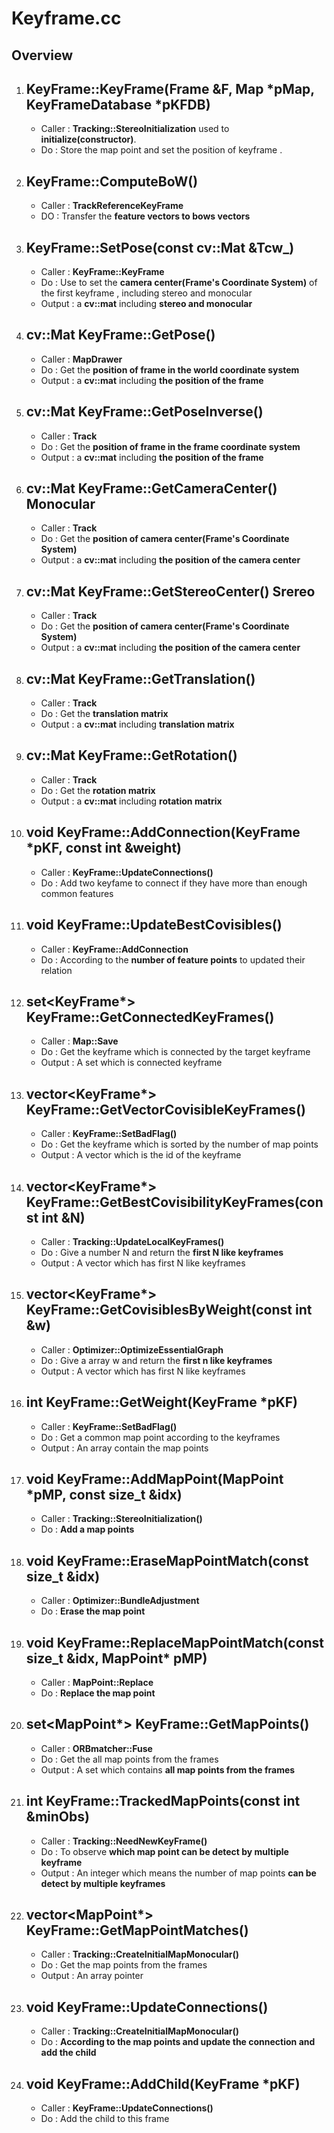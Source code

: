 # Keyframe.cc 

## Overview
1. ## KeyFrame::KeyFrame(Frame &F, Map *pMap, KeyFrameDatabase *pKFDB)  
    *  Caller : **Tracking::StereoInitialization**  used to **initialize(constructor)**.
    *  Do : Store the map point and set the position of keyframe .

2. ## KeyFrame::ComputeBoW()
    *  Caller : **TrackReferenceKeyFrame**
    *  DO : Transfer the **feature vectors to bows vectors**

3. ## KeyFrame::SetPose(const cv::Mat &Tcw_)
    *  Caller : **KeyFrame::KeyFrame**
    *  Do : Use to set the **camera center(Frame's Coordinate System)** of the first keyframe , including stereo and monocular
    *  Output : a **cv::mat** including **stereo and monocular**

4. ## cv::Mat KeyFrame::GetPose()
    *  Caller : **MapDrawer**
    *  Do : Get the **position of frame in the world coordinate system**
    *  Output : a **cv::mat** including **the position of the frame**

5. ## cv::Mat KeyFrame::GetPoseInverse()       
    *  Caller : **Track**
    *  Do : Get the **position of frame in the frame coordinate system**
    *  Output : a **cv::mat** including **the position of the frame**

6. ## cv::Mat KeyFrame::GetCameraCenter() Monocular
    *  Caller : **Track**
    *  Do : Get the **position of camera center(Frame's Coordinate System)**
    *  Output : a **cv::mat** including **the position of the camera center**

7. ## cv::Mat KeyFrame::GetStereoCenter() Srereo
    *  Caller : **Track**
    *  Do : Get the **position of camera center(Frame's Coordinate System)**
    *  Output : a **cv::mat** including **the position of the camera center**

8. ## cv::Mat KeyFrame::GetTranslation()
    *  Caller : **Track**
    *  Do : Get the **translation matrix**
    *  Output : a **cv::mat** including **translation matrix**

9. ## cv::Mat KeyFrame::GetRotation()
    *  Caller : **Track**
    *  Do : Get the **rotation matrix**
    *  Output : a **cv::mat** including **rotation matrix**

10. ## void KeyFrame::AddConnection(KeyFrame *pKF, const int &weight)
    *  Caller : **KeyFrame::UpdateConnections()**
    *  Do : Add two keyfame to connect if they have more than enough common features

11. ## void KeyFrame::UpdateBestCovisibles()
    *  Caller : **KeyFrame::AddConnection**
    *  Do : According to the **number of feature points** to updated their relation

12. ## set<KeyFrame*> KeyFrame::GetConnectedKeyFrames()
    *  Caller : **Map::Save**
    *  Do : Get the keyframe which is connected by the target keyframe 
    *  Output : A set which is connected keyframe

13. ## vector<KeyFrame*> KeyFrame::GetVectorCovisibleKeyFrames()
    *  Caller : **KeyFrame::SetBadFlag()**   
    *  Do : Get the keyframe which is sorted by the number of map points
    *  Output : A vector which is the id of the keyframe 

14. ## vector<KeyFrame*> KeyFrame::GetBestCovisibilityKeyFrames(const int &N)
    *  Caller : **Tracking::UpdateLocalKeyFrames()**
    *  Do : Give a number N and return the **first N like keyframes**
    *  Output : A vector which has first N like keyframes

15. ## vector<KeyFrame*> KeyFrame::GetCovisiblesByWeight(const int &w)
    *  Caller :  **Optimizer::OptimizeEssentialGraph**
    *  Do : Give a array w and return the **first n like keyframes**
    *  Output :  A vector which has first N like keyframes

16. ## int KeyFrame::GetWeight(KeyFrame *pKF)
    *  Caller : **KeyFrame::SetBadFlag()**
    *  Do : Get a common map point according to the keyframes
    *  Output : An array contain the map points 

17. ## void KeyFrame::AddMapPoint(MapPoint *pMP, const size_t &idx)
    *  Caller : **Tracking::StereoInitialization()**
    *  Do : **Add a map points**

18. ## void KeyFrame::EraseMapPointMatch(const size_t &idx)
    *  Caller : **Optimizer::BundleAdjustment**
    *  Do : **Erase the map point**

19. ## void KeyFrame::ReplaceMapPointMatch(const size_t &idx, MapPoint* pMP)
    *  Caller : **MapPoint::Replace**
    *  Do : **Replace the map point**

20. ## set<MapPoint*> KeyFrame::GetMapPoints()
    *  Caller : **ORBmatcher::Fuse**
    *  Do : Get the all map points from the frames
    *  Output : A set which contains **all map points from the frames**
 
21. ## int KeyFrame::TrackedMapPoints(const int &minObs)
    *  Caller : **Tracking::NeedNewKeyFrame()**
    *  Do : To observe **which map point can be detect by multiple  keyframe**
    *  Output : An integer which means the number of map points **can be detect by multiple keyframes**

22. ## vector<MapPoint*> KeyFrame::GetMapPointMatches()
    *  Caller : **Tracking::CreateInitialMapMonocular()**
    *  Do : Get the map points from the frames
    *  Output : An array pointer

23. ## void KeyFrame::UpdateConnections()
    *  Caller : **Tracking::CreateInitialMapMonocular()**
    *  Do : **According to the map points and update the connection and add the child**

24. ## void KeyFrame::AddChild(KeyFrame *pKF)
    *  Caller : **KeyFrame::UpdateConnections()**
    *  Do : Add the child to this frame 

